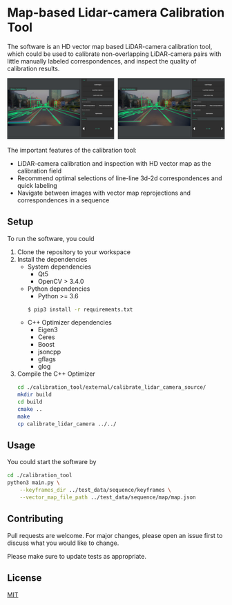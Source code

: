 # Map-based Lidar-camera Calibration Tool

The software is an HD vector map based LiDAR-camera calibration tool, which could be used to calibrate non-overlapping LiDAR-camera pairs with little manually labeled correspondences, and inspect the quality of calibration results.   

![software](screenshots/software.png)  

The important features of the calibration tool:  
* LiDAR-camera calibration and inspection with HD vector map as the calibration field
* Recommend optimal selections of line-line 3d-2d correspondences and quick labeling
* Navigate between images with vector map reprojections and correspondences in a sequence

## Setup 

To run the software, you could  
1. Clone the repository to your workspace  
2. Install the dependencies  
    * System dependencies  
        - Qt5 
        - OpenCV > 3.4.0 
    * Python dependencies
        - Python >= 3.6
        ```bash
        $ pip3 install -r requirements.txt 
        ```
    * C++ Optimizer dependencies 
        - Eigen3
        - Ceres
        - Boost
        - jsoncpp
        - gflags
        - glog
3. Compile the C++ Optimizer
    ```bash
    cd ./calibration_tool/external/calibrate_lidar_camera_source/
    mkdir build
    cd build
    cmake ..
    make
    cp calibrate_lidar_camera ../../
    ```

## Usage

You could start the software by
```bash
cd ./calibration_tool
python3 main.py \
    --keyframes_dir ../test_data/sequence/keyframes \
    --vector_map_file_path ../test_data/sequence/map/map.json
```

## Contributing

Pull requests are welcome. For major changes, please open an issue first to discuss what you would like to change.

Please make sure to update tests as appropriate.

## License
[MIT](LICENSE)
